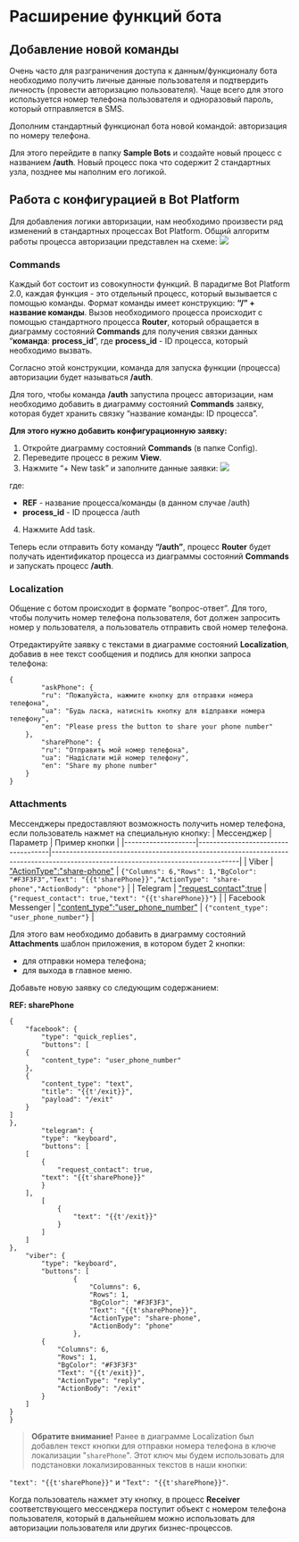 # Расширение функций бота

## Добавление новой команды

Очень часто для разграничения доступа к данным/функционалу бота необходимо получить личные данные пользователя и подтвердить личность (провести авторизацию пользователя). Чаще всего для этого используется номер телефона пользователя и одноразовый пароль, который отправляется в SMS.

  

Дополним стандартный функционал бота новой командой: авторизация по номеру телефона.

Для этого перейдите в папку **Sample Bots** и создайте новый процесс с названием **/auth**. Новый процесс пока что содержит 2 стандартных узла, позднее мы наполним его логикой.

## Работа с конфигурацией в Bot Platform

Для добавления логики авторизации, нам необходимо произвести ряд изменений в стандартных процессах Bot Platform. Общий алгоритм работы процесса авторизации представлен на схеме:
![](../img/botplatform2_0/auth.png)


### Commands

Каждый бот состоит из совокупности функций. В парадигме Bot Platform 2.0, каждая функция - это отдельный процесс, который вызывается с помощью команды. Формат команды имеет конструкцию: **“/” + название команды**. Вызов необходимого процесса происходит с помощью стандартного процесса **Router**, который обращается в диаграмму состояний **Commands** для получения связки данных “**команда**: **process_id**”, где **process_id** - ID процесса, который необходимо вызвать.


Согласно этой конструкции, команда для запуска функции (процесса) авторизации будет называться **/auth**.  
  
Для того, чтобы команда **/auth** запустила процесс авторизации, нам необходимо добавить в диаграмму состояний **Commands** заявку, которая будет хранить связку “название команды: ID процесса”.  
  

**Для этого нужно добавить конфигурационную заявку:**

1.  Откройте диаграмму состояний **Commands** (в папке Config).
2.  Переведите процесс в режим **View**.
3.  Нажмите “+ New task” и заполните данные заявки:
![](../img/botplatform2_0/new_task.png)


где:
-   **REF** - название процесса/команды (в данном случае /auth)
-   **process_id** - ID процесса /auth  

4.  Нажмите Add task.
    

  

Теперь если отправить боту команду **“/auth”**, процесс **Router** будет получать идентификатор процесса из диаграммы состояний **Commands** и запускать процесс **/auth**.

  

### Localization

Общение с ботом происходит в формате “вопрос-ответ”. Для того, чтобы получить номер телефона пользователя, бот должен запросить номер у пользователя, а пользователь отправить свой номер телефона.  
  

Отредактируйте заявку с текстами в диаграмме состояний **Localization**, добавив в нее текст сообщения и подпись для кнопки запроса телефона:

    {
    		"askPhone": {
    		"ru": "Пожалуйста, нажмите кнопку для отправки номера телефона",
    		"ua": "Будь ласка, натисніть кнопку для відправки номера телефону",
    		"en": "Please press the button to share your phone number"
    	},
    		"sharePhone": {
    		"ru": "Отправить мой номер телефона",
    		"ua": "Надіслати мій номер телефону",
    		"en": "Share my phone number"
    	}
    }

### Attachments

Мессенджеры предоставляют возможность получить номер телефона, если пользователь нажмет на специальную кнопку:
| Мессенджер         | Параметр                           | Пример кнопки                                                                                                                    |
|--------------------|------------------------------------|----------------------------------------------------------------------------------------------------------------------------------|
| Viber              | ["ActionType":"share-phone"](https://developers.viber.com/docs/tools/keyboards/#buttons-parameters)         | `{"Columns": 6,"Rows": 1,"BgColor": "#F3F3F3","Text": "{{t'sharePhone}}","ActionType": "share-phone","ActionBody": "phone"}` |
| Telegram           | ["request_contact":true](https://core.telegram.org/bots/api#keyboardbutton)             | `{"request_contact": true,"text": "{{t'sharePhone}}"}`                                                                           |
| Facebook Messenger | ["content_type":"user_phone_number"](https://developers.facebook.com/docs/messenger-platform/send-messages/quick-replies/#phone) | `{"content_type": "user_phone_number"}`                                                                                           |

  

Для этого вам необходимо добавить в диаграмму состояний **Attachments** шаблон приложения, в котором будет 2 кнопки:

-   для отправки номера телефона;
-   для выхода в главное меню.
    

Добавьте новую заявку со следующим содержанием:

  
**REF: sharePhone**

    {
    	"facebook": {
    		"type": "quick_replies",
    		"buttons": [
    	{
    		"content_type": "user_phone_number"
    	},
    	{
    		"content_type": "text",
    		"title": "{{t'/exit}}",
    		"payload": "/exit"
    	}
    ]
    },
    		"telegram": {
    		"type": "keyboard",
    		"buttons": [
    	[
    		{
    			"request_contact": true,
    		"text": "{{t'sharePhone}}"
    		}
    	],
    		[
    			{
    				"text": "{{t'/exit}}"
    			}
    		]
    	]
    },
    	"viber": {
    		"type": "keyboard",
    		"buttons": [
    				{
    					"Columns": 6,
    					"Rows": 1,
    					"BgColor": "#F3F3F3",
    					"Text": "{{t'sharePhone}}",
    					"ActionType": "share-phone",
    					"ActionBody": "phone"
    				},
    		{
    			"Columns": 6,
    			"Rows": 1,
    			"BgColor": "#F3F3F3"
    			"Text": "{{t'/exit}}",
    			"ActionType": "reply",
    			"ActionBody": "/exit"
    		}
    	]
    }
    }

  

> **Обратите внимание!** Ранее в диаграмме Localization был добавлен текст кнопки для отправки номера телефона в ключе локализации "`sharePhone`". Этот ключ мы будем использовать для подстановки локализированных текстов в наши кнопки:

`"text": "{{t'sharePhone}}"` и `"Text": "{{t'sharePhone}}"`.


Когда пользователь нажмет эту кнопку, в процесс **Receiver** соответствующего мессенджера поступит объект с номером телефона пользователя, который в дальнейшем можно использовать для авторизации пользователя или других бизнес-процессов.

